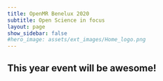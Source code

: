 ```yaml
---
title: OpenMR Benelux 2020
subtitle: Open Science in focus
layout: page
show_sidebar: false
#hero_image: assets/ext_images/Home_logo.png
---
```


## This year event will be awesome!
